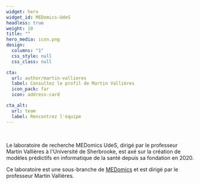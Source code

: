 ```yaml
---
widget: hero
widget_id: MEDomics-UdeS
headless: true
weight: 10
title: ""
hero_media: icon.png
design:
  columns: "1"
  css_style: null
  css_class: null

cta:
  url: author/martin-vallieres
  label: Consultez le profil de Martin Vallières
  icon_pack: far
  icon: address-card

cta_alt:
  url: team
  label: Rencontrez l'équipe
---
```

<br>

Le laboratoire de recherche MEDomics UdeS, dirigé par le professeur Martin Vallières à l'Université de Sherbrooke, est axé sur la création de modèles prédictifs en informatique de la santé depuis sa fondation en 2020.

Ce laboratoire est une sous-branche de [MEDomics](https://www.medomics.ai/) et est dirigé par le professeur Martin Vallières.

